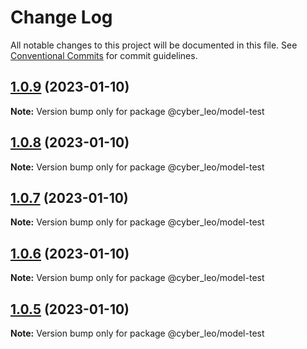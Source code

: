 # Change Log

All notable changes to this project will be documented in this file.
See [Conventional Commits](https://conventionalcommits.org) for commit guidelines.

## [1.0.9](https://github.com/leonunes-cyber/lerna-model/compare/@cyber_leo/model-test@1.0.8...@cyber_leo/model-test@1.0.9) (2023-01-10)

**Note:** Version bump only for package @cyber_leo/model-test





## [1.0.8](https://github.com/leonunes-cyber/lerna-model/compare/@cyber_leo/model-test@1.0.7...@cyber_leo/model-test@1.0.8) (2023-01-10)

**Note:** Version bump only for package @cyber_leo/model-test





## [1.0.7](https://github.com/leonunes-cyber/lerna-model/compare/@cyber_leo/model-test@1.0.6...@cyber_leo/model-test@1.0.7) (2023-01-10)

**Note:** Version bump only for package @cyber_leo/model-test





## [1.0.6](https://github.com/leonunes-cyber/lerna-model/compare/@cyber_leo/model-test@1.0.5...@cyber_leo/model-test@1.0.6) (2023-01-10)

**Note:** Version bump only for package @cyber_leo/model-test





## [1.0.5](https://github.com/leonunes-cyber/lerna-model/compare/@cyber_leo/model-test@1.0.4...@cyber_leo/model-test@1.0.5) (2023-01-10)

**Note:** Version bump only for package @cyber_leo/model-test
